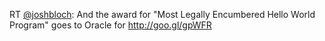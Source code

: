 RT <a href="http://twitter.com/joshbloch">@joshbloch</a>: And the award for "Most Legally Encumbered Hello World Program" goes to Oracle for <a href="http://goo.gl/gpWFR">http://goo.gl/gpWFR</a>
